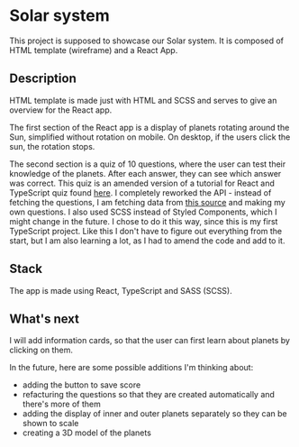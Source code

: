 # Solar system
This project is supposed to showcase our Solar system. It is composed of HTML template (wireframe) and a React App.

## Description
HTML template is made just with HTML and SCSS and serves to give an overview for the React app.

The first section of the React app is a display of planets rotating around the Sun, simplified without rotation on mobile. On desktop, if the users click the sun, the rotation stops.

The second section is a quiz of 10 questions, where the user can test their knowledge of the planets. After each answer, they can see which answer was correct. This quiz is an amended version of a tutorial for React and TypeScript quiz found [here](https://www.youtube.com/watch?v=F2JCjVSZlG). 
I completely reworked the API - instead of fetching the questions, I am fetching data from [this source](https://api.le-systeme-solaire.net/) and making my own questions. I also used SCSS instead of Styled Components, which I might change in the future.
I chose to do it this way, since this is my first TypeScript project. Like this I don't have to figure out everything from the start, but I am also learning a lot, as I had to amend the code and add to it.

## Stack
The app is made using React, TypeScript and SASS (SCSS).


## What's next
I will add information cards, so that the user can first learn about planets by clicking on them.

In the future, here are some possible additions I'm thinking about:
- adding the button to save score
- refacturing the questions so that they are created automatically and there's more of them
- adding the display of inner and outer planets separately so they can be shown to scale
- creating a 3D model of the planets

